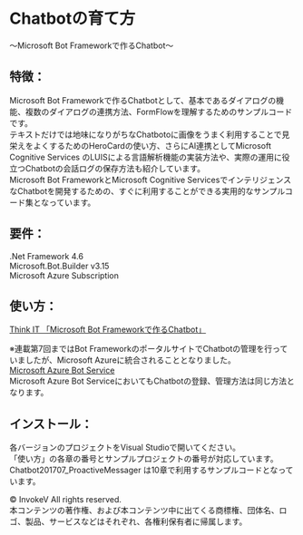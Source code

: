 ﻿# Chatbotの育て方

～Microsoft Bot Frameworkで作るChatbot～ 

## 特徴：
Microsoft Bot Frameworkで作るChatbotとして、基本であるダイアログの機能、複数のダイアログの連携方法、FormFlowを理解するためのサンプルコードです。  
テキストだけでは地味になりがちなChatbotoに画像をうまく利用することで見栄えをよくするためのHeroCardの使い方、さらにAI連携としてMicrosoft Cognitive Services のLUISによる言語解析機能の実装方法や、実際の運用に役立つChatbotの会話ログの保存方法も紹介しています。  
Microsoft Bot FrameworkとMicrosoft Cognitive ServicesでインテリジェンスなChatbotを開発するための、すぐに利用することができる実用的なサンプルコード集となっています。  


## 要件：
.Net Framework 4.6  
Microsoft.Bot.Builder v3.15  
Microsoft Azure Subscription  


## 使い方：
<a href="https://thinkit.co.jp/series/6702" target="_blank">Think IT 「Microsoft Bot Frameworkで作るChatbot」</a>   
   
※連載第7回まではBot FrameworkのポータルサイトでChatbotの管理を行っていましたが、Microsoft Azureに統合されることとなりました。   
<a href="https://portal.azure.com/#blade/HubsExtension/Resources/resourceType/Microsoft.BotService%2FbotServices" target="_blank">Microsoft Azure Bot Service</a>   
Microsoft Azure Bot ServiceにおいてもChatbotの登録、管理方法は同じ方法となります。


## インストール：
各バージョンのプロジェクトをVisual Studioで開いてください。  
「使い方」の各章の番号とサンプルプロジェクトの番号が対応しています。  
 Chatbot201707_ProactiveMessager は10章で利用するサンプルコードとなっています。 



© InvokeV All rights reserved.   
本コンテンツの著作権、および本コンテンツ中に出てくる商標権、団体名、ロゴ、製品、サービスなどはそれぞれ、各権利保有者に帰属します。
